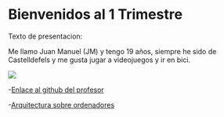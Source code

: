 # Bienvenidos al 1 Trimestre

Texto de presentacion:

Me llamo Juan Manuel (JM) y tengo 19 años, siempre he sido de Castelldefels y me gusta jugar a videojuegos y ir en bici.

![](https://avatars.githubusercontent.com/u/60569015?v=4)

-[Enlace al github del profesor](https://github.com/d-prieto)

-[Arquitectura sobre ordenadores](https://github.com/Baultek/1-Trimestre/blob/main/ARQUITECTURA%20DE%20ORDENADORES.md)
